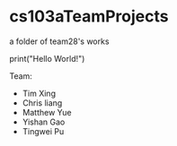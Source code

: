 # cs103aTeamProjects
a folder of team28's works

print("Hello World!")

Team:
* Tim Xing
* Chris liang
* Matthew Yue
* Yishan Gao
* Tingwei Pu